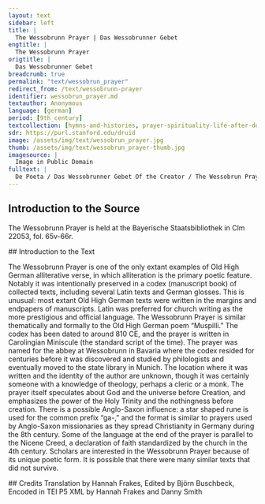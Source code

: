 ```yaml
---
layout: text
sidebar: left
title: |
  The Wessobrunn Prayer | Das Wessobrunner Gebet
engtitle: |
  The Wessobrunn Prayer
origtitle: |
  Das Wessobrunner Gebet
breadcrumb: true
permalink: "text/wessobrun_prayer"
redirect_from: /text/wessobrunn-prayer
identifier: wessobrun_prayer.md
textauthor: Anonymous
language: [german]
period: [9th_century]
textcollection: [hymns-and-histories, prayer-spirituality-life-after-death]
sdr: https://purl.stanford.edu/druid 
image: /assets/img/text/wessobrun_prayer.jpg
thumb: /assets/img/text/wessobrun_prayer-thumb.jpg
imagesource: |
  Image in Public Domain
fulltext: |
  De Poeta / Das Wessobrunner Gebet Of the Creator / The Wessobrun Prayer Dat gafregin ih mit firahim firiuuizzo meista, This I learned among men as the greatest wonder, dat ero ni uuas noh ûfhimil, That [once] there was neither earth nor heaven above, noh paum ... noh pereg ni uuas, ni ... nohheinîig, Nor was there tree ... nor mountain nor…. anything, noh sunna ni scein nor did the sun shine, no mâno ni liuhta, nor did the moon glow, noh der mâreo sêo. nor [was there] the great sea. Dô dâr niuuiht ni uuas enteo ni uuenteo, When there was nothing, neither end nor change, enti dô uuas der eino almahtîco cot, manno miltisto,  there was the one almighty God, the most generous of all beings, enti dâr uuârun auh manake mit inan cootlîhhe geistâ. and with him there were many glorious spirits. enti cot heilac… And the holy God… Cot almahtico, Almighty God, du himil enti erda gaworachtos, You who created heaven and earth, enti du mannun so manac coot forgapi, And gave men so many good blessings, forgip mir in dino ganada in your mercy, grant me rehta galaupa true faith enti cotan willeon, and good will, wistom enti spachida enti craft, wisdom and cleverness and strength tiuflun za widarstantanne, enti arc za piwisanne endi dinan to resist the devil, and to shun evil and willeon za gauurchanne. to work your will. 
--- 
```

## Introduction to the Source 
<p>The Wessobrunn Prayer is held at the Bayerische Staatsbibliothek in Clm 22053, fol. 65v-66r.</p>
## Introduction to the Text 
<p>The Wessobrunn Prayer is one of the only extant examples of Old High German alliterative verse, in which alliteration is the primary poetic feature. Notably it was intentionally preserved in a codex (manuscript book) of collected texts, including several Latin texts and German glosses. This is unusual: most extant Old High German texts were written in the margins and endpapers of manuscripts. Latin was preferred for church writing as the more prestigious and official language. The Wessobrunn Prayer is similar thematically and formally to the Old High German poem “Muspilli.” The codex has been dated to around 810 CE, and the prayer is written in Carolingian Miniscule (the standard script of the time). The prayer was named for the abbey at Wessobrunn in Bavaria where the codex resided for centuries before it was discovered and studied by philologists and eventually moved to the state library in Munich. The location where it was written and the identity of the author are unknown, though it was certainly someone with a knowledge of theology, perhaps a cleric or a monk. The prayer itself speculates about God and the universe before Creation, and emphasizes the power of the Holy Trinity and the nothingness before creation. There is a possible Anglo-Saxon influence: a star shaped rune is used for the common prefix “ga-,” and the format is similar to prayers used by Anglo-Saxon missionaries as they spread Christianity in Germany during the 8th century. Some of the language at the end of the prayer is parallel to the Nicene Creed, a declaration of faith standardized by the church in the 4th century. Scholars are interested in the Wessobrunn Prayer because of its unique poetic form. It is possible that there were many similar texts that did not survive.</p>
## Credits
Translation by Hannah Frakes, Edited by Björn Buschbeck, Encoded in TEI P5 XML by Hannah Frakes and Danny Smith

